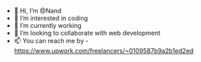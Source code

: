 - 👋 Hi, I’m @Nand
- 👀 I’m interested in coding
- 🌱 I’m currently working
- 💞️ I’m looking to collaborate with web development
- 📫 You can reach me by - https://www.upwork.com/freelancers/~0109587b9a2b1ed2ed

<!---
nandeiysys/nandeiysys is a ✨ special ✨ repository because its `README.md` (this file) appears on your GitHub profile.
You can click the Preview link to take a look at your changes.
--->
